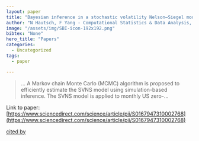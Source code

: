 ```yaml
---
layout: paper
title: "Bayesian inference in a stochastic volatility Nelson–Siegel model"
author: "N Hautsch, F Yang - Computational Statistics & Data Analysis, 2012 - Elsevier"
image: "/assets/img/SBI-icon-192x192.png"
bibtex: "None"
hero_title: "Papers"
categories:
  - Uncategorized
tags:
  - paper

---
```

>… A Markov chain Monte Carlo (MCMC) algorithm is proposed to efficiently estimate the SVNS model using simulation-based inference. The SVNS model is applied to monthly US zero-…

Link to paper: [https://www.sciencedirect.com/science/article/pii/S0167947310002768](https://www.sciencedirect.com/science/article/pii/S0167947310002768)

[cited by](https://scholar.google.com/scholar?cites=15712630269396607402&as_sdt=2005&sciodt=0,5&hl=en&num=20)
